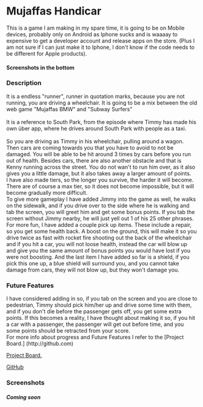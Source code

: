 # Mujaffas Handicar

This is a game I am making in my spare time, it is going to be on Mobile devices, probably only on Android as Iphone sucks and is waaaay to expensive to get a developer account and release apps on the store. (Plus I am not sure if I can just make it to Iphone, I don't know if the code needs to be different for Apple products).
<br />
<h4>Screenshots in the bottom</h4>

<h3>Description</h3>
It is a endless "runner", runner in quotation marks, because you are not running, you are driving a wheelchair. It is going to be a mix between the old web game "Mujaffas BMW" and "Subway Surfers"
<br /><br />
It is a reference to South Park, from the episode where Timmy has made his own über app, where he drives around South Park with people as a taxi. 
<br /><br />
So you are driving as Timmy in his wheelchair, pulling around a wagon. Then cars are coming towards you that you have to avoid to not be damaged. You will be able to be hit around 3 times by cars before you run out of health. Besides cars, there are also another obstacle and that is Kenny running across the street. You do not wan't to run him over, as it also gives you a little damage, but it also takes away a larger amount of points.
<br />
I have also made tiers, so the longer you survive, the harder it will become. There are of course a max tier, so it does not become impossible, but it will become gradually more difficult.
<br />
To give more gameplay I have added Jimmy into the game as well, he walks on the sidewalk, and if you drive over to the side where he is walking and tab the screen, you will greet him and get some bonus points. If you tab the screen without Jimmy nearby, he will just yell out 1 of his 25 other phrases.
<br />
For more fun, I have added a couple pick up items. These include a repair, so you get some health back. A boost on the ground, this will make it so you drive twice as fast with rocket fire shooting out the back of the wheelchair and if you hit a car, you will not loose health, instead the car will blow up and give you the same amount of bonus points you would have lost if you were not boosting. And the last item I have added so far is a shield, if you pick this one up, a blue shield will surround you, and you cannot take damage from cars, they will not blow up, but they won't damage you.

<h3>Future Features</h3>
I have considered adding in so, if you tab on the screen and you are close to pedestrian, Timmy should pick him/her up and drive some time with them, and if you don't die before the passenger gets off, you get some extra points. If this becomes a reality, I have thought about making it so, if you hit a car with a passenger, the passenger will get out before time, and you some points should be retracted from your score.
<br />
For more info about progress and Future Features I refer to the [Project Board.] (http://github.com) <br /> 

[Project Board.](http://github.com)

[GitHub](http://github.com)


<h3>Screenshots</h3>
<h5>Coming soon</h5>
